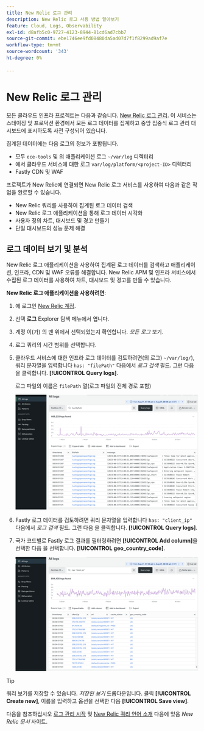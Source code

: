 ```yaml
---
title: New Relic 로그 관리
description: New Relic 로그 사용 방법 알아보기
feature: Cloud, Logs, Observability
exl-id: d8afb5c0-9727-4123-8944-81cd6ad7cbb7
source-git-commit: ebe1746ee9fd08480da5ad07d7f1f8299ad9af7e
workflow-type: tm+mt
source-wordcount: '343'
ht-degree: 0%

---
```


# New Relic 로그 관리

모든 클라우드 인프라 프로젝트는 다음과 같습니다. [New Relic 로그 관리](https://docs.newrelic.com/docs/logs/get-started/get-started-log-management/). 이 서비스는 스테이징 및 프로덕션 환경에서 모든 로그 데이터를 집계하고 중앙 집중식 로그 관리 대시보드에 표시하도록 사전 구성되어 있습니다.

집계된 데이터에는 다음 로그의 정보가 포함됩니다.

- 모두 `ece-tools` 및 의 애플리케이션 로그 `~/var/log` 디렉터리
- 에서 클라우드 서비스에 대한 로그 `var/log/platform/<project-ID>` 디렉터리
- Fastly CDN 및 WAF

프로젝트가 New Relic에 연결되면 New Relic 로그 서비스를 사용하여 다음과 같은 작업을 완료할 수 있습니다.

- New Relic 쿼리를 사용하여 집계된 로그 데이터 검색
- New Relic 로그 애플리케이션을 통해 로그 데이터 시각화
- 사용자 정의 차트, 대시보드 및 경고 만들기
- 단일 대시보드의 성능 문제 해결

## 로그 데이터 보기 및 분석

New Relic 로그 애플리케이션을 사용하여 집계된 로그 데이터를 검색하고 애플리케이션, 인프라, CDN 및 WAF 오류를 해결합니다. New Relic APM 및 인프라 서비스에서 수집된 로그 데이터를 사용하여 차트, 대시보드 및 경고를 만들 수 있습니다.

**New Relic 로그 애플리케이션을 사용하려면**:

1. 에 로그인 [New Relic 계정](https://login.newrelic.com/login).

1. 선택 **로그** Explorer 탐색 메뉴에서 엽니다.

1. 계정 이(가) 의 맨 위에서 선택되었는지 확인합니다. _모든 로그_ 보기.

1. 로그 쿼리의 시간 범위를 선택합니다.

1. 클라우드 서비스에 대한 인프라 로그 데이터를 검토하려면(의 로그) `~/var/log/`), 쿼리 문자열을 입력합니다 `has: "filePath"` 다음에서 _로그 검색_ 필드. 그런 다음 을 클릭합니다. **[!UICONTROL Query logs]**.

   로그 파일의 이름은 `filePath` 열(로그 파일의 전체 경로 포함)

   ![클라우드 프로젝트 New Relic 서비스 로그 데이터](../../assets/new-relic/var-log-query.png)

1. Fastly 로그 데이터를 검토하려면 쿼리 문자열을 입력합니다 `has: "client_ip"` 다음에서 _로그 검색_ 필드. 그런 다음 을 클릭합니다. **[!UICONTROL Query logs]**.

1. 국가 코드별로 Fastly 로그 결과를 필터링하려면 **[!UICONTROL Add column]**&#x200B;을 선택한 다음 을 선택합니다. **[!UICONTROL geo_country_code]**.

   ![클라우드 프로젝트 New Relic CDN 로그 특성 필터](../../assets/new-relic/fastly-countrycode-filter.png)

>[!TIP]
>
>쿼리 보기를 저장할 수 있습니다. _저장된 보기_ 드롭다운입니다. 클릭 **[!UICONTROL Create new]**, 이름을 입력하고 옵션을 선택한 다음 **[!UICONTROL Save view]**.
>
>다음을 참조하십시오 [로그 관리 시작](https://docs.newrelic.com/docs/logs/get-started/get-started-log-management/) 및 [New Relic 쿼리 언어 소개](https://docs.newrelic.com/docs/query-your-data/nrql-new-relic-query-language/get-started/introduction-nrql-new-relics-query-language/) 다음에 있음 _New Relic 문서_ 사이트.
